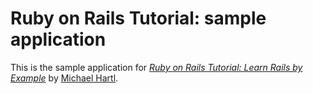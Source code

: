 # Ruby on Rails Tutorial: sample application 
This is the sample application for 
[*Ruby on Rails Tutorial: Learn Rails by Example*](http://railstutorial.org/) 
by [Michael Hartl](http://michaelhartl.com/).